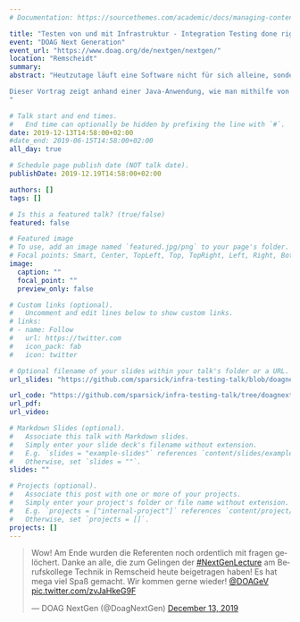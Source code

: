 ```yaml
---
# Documentation: https://sourcethemes.com/academic/docs/managing-content/

title: "Testen von und mit Infrastruktur - Integration Testing done right ;)"
event: "DOAG Next Generation"
event_url: "https://www.doag.org/de/nextgen/nextgen/"
location: "Remscheidt"
summary:
abstract: "Heutzutage läuft eine Software nicht für sich alleine, sondern agiert mit Anderen. Die Kommunikation erfolgt meist über verschiedene Protokolle, sprich über verschiedene Infrastruktur-Komponenten. Gerade beim Testen stellt sich die Frage, wie kann der Entwickler Tests so schreiben, dass sie von einem bestimmten Infrastruktur-Setup unabhängig sind. Meistens gelingt es nicht und dann wird dieser Teil der Software erst spät bei den End-2-End-Tests geprüft. Doch gerade mit Microservices und dem Paradigma 'Wenn etwas schiefläuft, dann so schnell wie möglich' möchte der Entwickler schon zu einem früheren Testzeitpunkt, z. B. bei Entwicklertests, erfahren, wenn bei diesem Teil der Software etwas schiefläuft. Zudem macht die Infrastruktur nicht beim Anwendungscode halt. Mittlerweile wird die Infrastruktur immer mehr mithilfe von Code (Provisionierungsskripte, Dockerfiles, (Shell-)Skripte etc.) beschrieben und automatisiert. Auch bei diesem Code möchte der Entwickler sicher gehen können, dass er so funktioniert wie erwartet.

Dieser Vortrag zeigt anhand einer Java-Anwendung, wie man mithilfe von 3rd-Party-Libraries die Infrastruktur in den Tests der Anwendung einbinden kann, ohne sich gleich von einer bestimmten Infrastruktur abhängig zu machen. Darüber hinaus, wird darauf eingegangen, wie die Qualität des Infrastruktur-Codes gesichert werden kann, angefangen bei klassischen Provisionierungswerkzeugen bis hin zu Container.
"

# Talk start and end times.
#   End time can optionally be hidden by prefixing the line with `#`.
date: 2019-12-13T14:58:00+02:00
#date_end: 2019-06-15T14:58:00+02:00
all_day: true

# Schedule page publish date (NOT talk date).
publishDate: 2019-12.19T14:58:00+02:00

authors: []
tags: []

# Is this a featured talk? (true/false)
featured: false

# Featured image
# To use, add an image named `featured.jpg/png` to your page's folder.
# Focal points: Smart, Center, TopLeft, Top, TopRight, Left, Right, BottomLeft, Bottom, BottomRight.
image:
  caption: ""
  focal_point: ""
  preview_only: false

# Custom links (optional).
#   Uncomment and edit lines below to show custom links.
# links:
# - name: Follow
#   url: https://twitter.com
#   icon_pack: fab
#   icon: twitter

# Optional filename of your slides within your talk's folder or a URL.
url_slides: "https://github.com/sparsick/infra-testing-talk/blob/doagnextgen-19/slides/2019.12%20-%20DOAG%20NextGen%20-%20Testen%20von%20und%20mit%20Infrastruktur.pdf"

url_code: "https://github.com/sparsick/infra-testing-talk/tree/doagnextgen-19"
url_pdf:
url_video:

# Markdown Slides (optional).
#   Associate this talk with Markdown slides.
#   Simply enter your slide deck's filename without extension.
#   E.g. `slides = "example-slides"` references `content/slides/example-slides.md`.
#   Otherwise, set `slides = ""`.
slides: ""

# Projects (optional).
#   Associate this post with one or more of your projects.
#   Simply enter your project's folder or file name without extension.
#   E.g. `projects = ["internal-project"]` references `content/project/deep-learning/index.md`.
#   Otherwise, set `projects = []`.
projects: []
---
```


<blockquote class="twitter-tweet"><p lang="de" dir="ltr">Wow! Am Ende wurden die Referenten noch ordentlich mit fragen gelöchert. Danke an alle, die zum Gelingen der <a href="https://twitter.com/hashtag/NextGenLecture?src=hash&amp;ref_src=twsrc%5Etfw">#NextGenLecture</a> am Berufskollege Technik in Remscheid heute beigetragen haben! Es hat mega viel Spaß gemacht. Wir kommen gerne wieder! <a href="https://twitter.com/DOAGeV?ref_src=twsrc%5Etfw">@DOAGeV</a> <a href="https://t.co/zvJaHkeG9F">pic.twitter.com/zvJaHkeG9F</a></p>&mdash; DOAG NextGen (@DoagNextGen) <a href="https://twitter.com/DoagNextGen/status/1205506852907343872?ref_src=twsrc%5Etfw">December 13, 2019</a></blockquote> <script async src="https://platform.twitter.com/widgets.js" charset="utf-8"></script>
